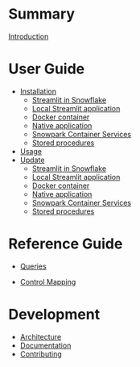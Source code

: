 # Summary
<!-- Disabling markdownlint empty links, servers as public facing todo -->
<!-- markdownlint-disable MD042 -->

[Introduction](./README.md)

# User Guide

- [Installation](./guide/installation/README.md)
  - [Streamlit in Snowflake](./guide/installation/streamlit-in-snowflake.md)
  - [Local Streamlit application](./guide/installation/local-streamlit.md)
  - [Docker container](./guide/installation/docker.md)
  - [Native application](./guide/installation/native-app.md)
  <!-- TODO: write -->
  - [Snowpark Container Services]()
  - [Stored procedures](./guide/installation/snowgit.md)
- [Usage](./guide/usage/README.md)
- [Update](./guide/update/README.md)
  - [Streamlit in Snowflake](./guide/update/streamlit-in-snowflake.md)
  - [Local Streamlit application](./guide/update/local-streamlit.md)
  - [Docker container](./guide/update/docker.md)
  - [Native application](./guide/update/native-app.md)
  <!-- TODO: write -->
  - [Snowpark Container Services]()
  - [Stored procedures](./guide/update/snowgit.md)

# Reference Guide

- [Queries](./reference/queries.md)
<!-- TODO: merge here -->
- [Control Mapping](./reference/control-mapping.md)

# Development

- [Architecture](./development/architecture.md)
- [Documentation](./development/docs.md)
- [Contributing](./development/CONTRIBUTING.md)
